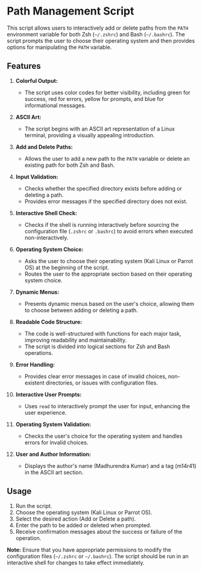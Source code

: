 # Path Management Script

This script allows users to interactively add or delete paths from the `PATH` environment variable for both Zsh (`~/.zshrc`) and Bash (`~/.bashrc`). The script prompts the user to choose their operating system and then provides options for manipulating the `PATH` variable.

## Features

1. **Colorful Output:**
   - The script uses color codes for better visibility, including green for success, red for errors, yellow for prompts, and blue for informational messages.

2. **ASCII Art:**
   - The script begins with an ASCII art representation of a Linux terminal, providing a visually appealing introduction.

3. **Add and Delete Paths:**
   - Allows the user to add a new path to the `PATH` variable or delete an existing path for both Zsh and Bash.

4. **Input Validation:**
   - Checks whether the specified directory exists before adding or deleting a path.
   - Provides error messages if the specified directory does not exist.

5. **Interactive Shell Check:**
   - Checks if the shell is running interactively before sourcing the configuration file (`.zshrc` or `.bashrc`) to avoid errors when executed non-interactively.

6. **Operating System Choice:**
   - Asks the user to choose their operating system (Kali Linux or Parrot OS) at the beginning of the script.
   - Routes the user to the appropriate section based on their operating system choice.

7. **Dynamic Menus:**
   - Presents dynamic menus based on the user's choice, allowing them to choose between adding or deleting a path.

8. **Readable Code Structure:**
   - The code is well-structured with functions for each major task, improving readability and maintainability.
   - The script is divided into logical sections for Zsh and Bash operations.

9. **Error Handling:**
   - Provides clear error messages in case of invalid choices, non-existent directories, or issues with configuration files.

10. **Interactive User Prompts:**
    - Uses `read` to interactively prompt the user for input, enhancing the user experience.

11. **Operating System Validation:**
    - Checks the user's choice for the operating system and handles errors for invalid choices.

12. **User and Author Information:**
    - Displays the author's name (Madhurendra Kumar) and a tag (m14r41) in the ASCII art section.

## Usage

1. Run the script.
2. Choose the operating system (Kali Linux or Parrot OS).
3. Select the desired action (Add or Delete a path).
4. Enter the path to be added or deleted when prompted.
5. Receive confirmation messages about the success or failure of the operation.

**Note:**
Ensure that you have appropriate permissions to modify the configuration files (`~/.zshrc` or `~/.bashrc`). The script should be run in an interactive shell for changes to take effect immediately.
